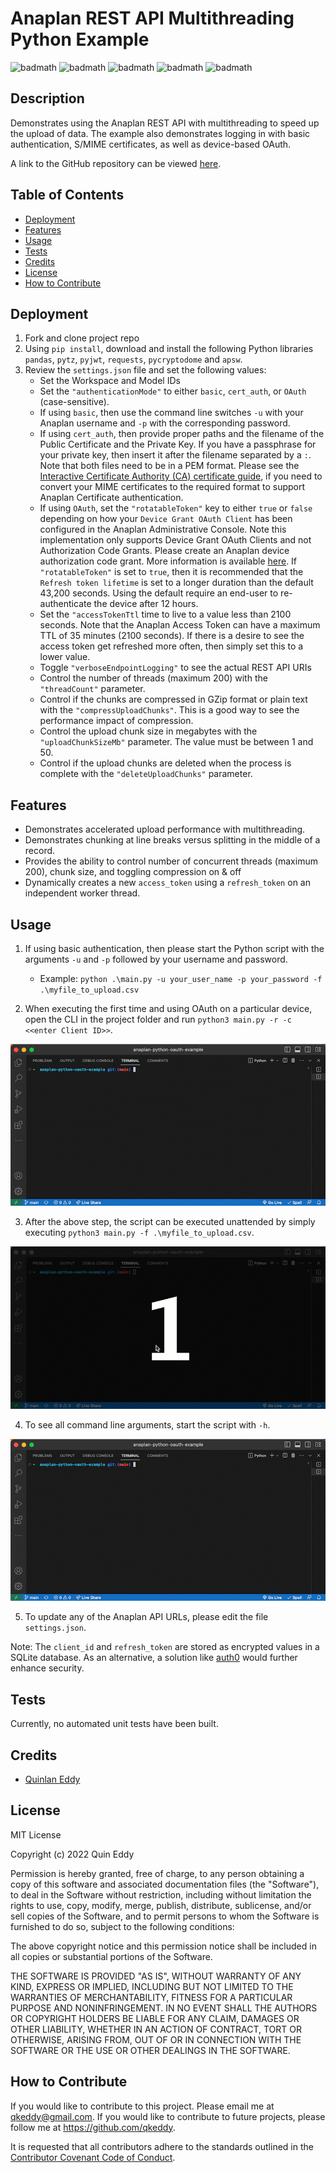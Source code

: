 # Anaplan REST API Multithreading Python Example

![badmath](https://img.shields.io/github/license/qkeddy/anaplan-multithreading-example)
![badmath](https://img.shields.io/github/issues/qkeddy/anaplan-multithreading-example)
![badmath](https://img.shields.io/github/languages/top/qkeddy/anaplan-multithreading-example)
![badmath](https://img.shields.io/github/watchers/qkeddy/anaplan-multithreading-example)
![badmath](https://img.shields.io/github/forks/qkeddy/anaplan-multithreading-example)

## Description
Demonstrates using the Anaplan REST API with multithreading to speed up the upload of data. The example also demonstrates logging in with basic authentication, S/MIME certificates, as well as device-based OAuth. 

A link to the GitHub repository can be viewed [here](https://github.com/qkeddy/anaplan-multithreading-example).

## Table of Contents

- [Deployment](#deployment)
- [Features](#features)
- [Usage](#usage)
- [Tests](#tests)
- [Credits](#credits)
- [License](#license)
- [How to Contribute](#how-to-contribute)

## Deployment
1. Fork and clone project repo
3. Using `pip install`, download and install the following Python libraries
`pandas`, `pytz`, `pyjwt`, `requests`, `pycryptodome` and `apsw`.
4. Review the `settings.json` file and set the following values: 
    - Set the Workspace and Model IDs
    - Set the `"authenticationMode"` to either `basic`, `cert_auth`, or `OAuth` (case-sensitive).
    - If using `basic`, then use the command line switches `-u` with your Anaplan username and `-p` with the corresponding password. 
    - If using `cert_auth`, then provide proper paths and the filename of the Public Certificate and the Private Key. If you have a passphrase for your private key, then insert it after the filename separated by a `:`.   Note that both files need to be in a PEM format. Please see the [Interactive Certificate Authority (CA) certificate guide](https://support.anaplan.com/interactive-certificate-authority-ca-certificate-guide-437d0b63-c0be-4650-9711-0d3370593697), if you need to convert your MIME certificates to the required format to support Anaplan Certificate authentication.
    - If using `OAuth`, set the `"rotatableToken"` key to either `true` or `false` depending on how your `Device Grant OAuth Client` has been configured in the Anaplan Administrative Console. Note this implementation only supports Device Grant OAuth Clients and not Authorization Code Grants. Please create an Anaplan device authorization code grant. More information is available [here](https://help.anaplan.com/2ef7b883-fe87-4194-b028-ef6e7bbf8e31-OAuth2-API). If `"rotatableToken"` is set to `true`, then it is recommended that the `Refresh token lifetime` is set to a longer duration than the default 43,200 seconds. Using the default require an end-user to re-authenticate the device after 12 hours. 
    - Set the `"accessTokenTtl` time to live to a value less than 2100 seconds. Note that the Anaplan Access Token can have a maximum TTL of 35 minutes (2100 seconds). If there is a desire to see the access token get refreshed more often, then simply set this to a lower value. 
    - Toggle `"verboseEndpointLogging"` to see the actual REST API URIs 
    - Control the number of threads (maximum 200) with the `"threadCount"` parameter.
    - Control if the chunks are compressed in GZip format or plain text with the `"compressUploadChunks"`. This is a good way to see the performance impact of compression.
    - Control the upload chunk size in megabytes with the `"uploadChunkSizeMb"` parameter. The value must be between 1 and 50.
    - Control if the upload chunks are deleted when the process is complete with the `"deleteUploadChunks"` parameter. 


## Features
- Demonstrates accelerated upload performance with multithreading. 
- Demonstrates chunking at line breaks versus splitting in the middle of a record. 
- Provides the ability to control number of concurrent threads (maximum 200), chunk size, and toggling compression on & off
- Dynamically creates a new `access_token` using a `refresh_token` on an independent worker thread.


## Usage

1. If using basic authentication, then please start the Python script with the arguments `-u` and `-p` followed by your username and password.
    - Example: `python .\main.py -u your_user_name -p your_password -f .\myfile_to_upload.csv`

2. When executing the first time and using OAuth on a particular device, open the CLI in the project folder and run `python3 main.py -r -c <<enter Client ID>>`. 

![image](./anaplan-oauth-token-refresh-new-device-registration.gif)

3. After the above step, the script can be executed unattended by simply executing `python3 main.py -f .\myfile_to_upload.csv`.

![image](./anaplan-oauth-token-refresh-device-registered.gif)

4. To see all command line arguments, start the script with `-h`.

![image](./anaplan-oauth-help.gif)

5. To update any of the Anaplan API URLs, please edit the file `settings.json`.

Note: The `client_id` and `refresh_token` are stored as encrypted values in a SQLite database. As an alternative, a solution like [auth0](https://auth0.com/) would further enhance security. 

## Tests
Currently, no automated unit tests have been built. 

## Credits
- [Quinlan Eddy](https://github.com/qkeddy)

## License
MIT License

Copyright (c) 2022 Quin Eddy

Permission is hereby granted, free of charge, to any person obtaining a copy
of this software and associated documentation files (the "Software"), to deal
in the Software without restriction, including without limitation the rights
to use, copy, modify, merge, publish, distribute, sublicense, and/or sell
copies of the Software, and to permit persons to whom the Software is
furnished to do so, subject to the following conditions:

The above copyright notice and this permission notice shall be included in all
copies or substantial portions of the Software.

THE SOFTWARE IS PROVIDED "AS IS", WITHOUT WARRANTY OF ANY KIND, EXPRESS OR
IMPLIED, INCLUDING BUT NOT LIMITED TO THE WARRANTIES OF MERCHANTABILITY,
FITNESS FOR A PARTICULAR PURPOSE AND NONINFRINGEMENT. IN NO EVENT SHALL THE
AUTHORS OR COPYRIGHT HOLDERS BE LIABLE FOR ANY CLAIM, DAMAGES OR OTHER
LIABILITY, WHETHER IN AN ACTION OF CONTRACT, TORT OR OTHERWISE, ARISING FROM,
OUT OF OR IN CONNECTION WITH THE SOFTWARE OR THE USE OR OTHER DEALINGS IN THE
SOFTWARE.



## How to Contribute

If you would like to contribute to this project. Please email me at qkeddy@gmail.com. If you would like to contribute to future projects, please follow me at https://github.com/qkeddy.

It is requested that all contributors adhere to the standards outlined in the [Contributor Covenant Code of Conduct](https://www.contributor-covenant.org/version/2/1/code_of_conduct/).